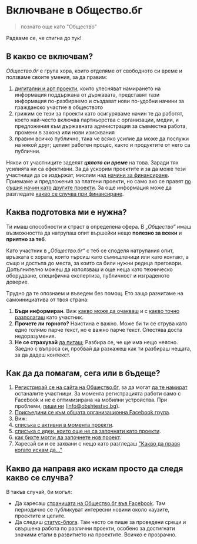# Включване в Общество.бг
> познато още като "Общество"

Радваме се, че стигна до тук!

## В какво се включвам?
*Общество.бг* е група хора, които отделяме от свободното си време и ползваме своите умения, за да правим:
 1. <abbr title="уеб сайтове, мобилни приложения, софтуерн системи, графичен дизайн, UX, видеа и въздействащи илюстрации">[дигитални и арт проекти](rules/projects.md#readme)</abbr>, които улесняват намирането на информация поддържана от държавата, представят тази информация по-разбираемо и създават нови по-удобни начини за гражданско участие в обществото
 1. грижим се тези за проекти като осигуряваме начин те да работят, което най-често включва партньорства с организации, медии, и предложения към държавната адмнистрация за съвместна работа, промени в закона или нови изисквания
 1. правим всичко публично, така че всяко усилие да може да послужи на някой друг; целият работен процес, както и продуктите от него са публични.

Някои от участниците заделят _**цялото си време**_ на това. Заради тях усилията ни са ефективни. За да ускорим проектите и за да може тези участници да се издържат, мислим над [начини за финансиране](checklists/funding.md#readme). Приемаме и предложения за платени проекти, но само ако се правят [по същия начин като другите проекти](rules/projects.md#readme). За още информация може да разгледате [какво се случва при финансиране](rules/funding.md#readme).

## Каква подготовка ми е нужна?

Ти имаш способности и страст в определена сфера. В _„Общество“_ имаш възможността да натрупаш опит вършейки нещо **полезно за всеки** и **приятно за теб**.

Като участник в _„Общество.бг“_ с теб се споделя натрупания опит, връзката с хората, които търсиш като съмишленици или като контакт, а също и достъпа до места, за които са били нужни редица преговори.
Допълнително можеш да използваш и още неща като техническо оборудване, специфична експертиза, публичност и изграденото доверие.

Tрудно да те опознаем и въведем без помощ. Ето защо разчитаме на самоинициатива от твоя страна:

 1. **Бъди информиран**. Виж [какво може да очакваш](rules/members.md#readme) и с [какво точно разполагаш](rules/members.md#readme) като участник.
 1. **Прочете ли горното?** Наистина е важно. Може би ти се струва като едно голямо парче текст, но е важно парче текст. Спестява доста недоразумения.
 1. **Не се страхувай** [да питаш](checklists/discuss.md#readme); Разбира се, че ще има нещо неясно. Заедно с въпроса си, пробвай да разкажеш как ти разбираш нещата, за да дадеш контекст.


## Как да да помагам, сега или в бъдеще?

1.  [Регистрирай се на сайта на Общество.бг](https://www.obshtestvo.bg/join), за да могат [да те намират](checklists/findpeople.md) останалите участници. За момента регистрацията работи само с Facebook и не е оптимизирана на мобилни устройства. При проблеми, [пиши ни](mailto:info@obshtestvo.bg) (info@obshtestvo.bg).
2.  [Присъедини се към общата организационна Facebook група](https://www.facebook.com/groups/obshtestvo).
4.  Виж:
  1. [списъка с активни в момента проекти](projects#readme).
  1. [списъка с идеи, които още не са започнати като проекти](https://github.com/obshtestvo/guides/issues/3).
  1. [как бихте могли да започнете нов проект](https://github.com/obshtestvo/guides/issues/2).
5. Харесай си и се захвани с нещо като разгледаш ["Какво да правя когато искам да..."](checklists#readme)

## Какво да направя ако искам просто да следя какво се случва?

В такъв случай, би могъл:

-   Да харесаш [страницата на Общество.бг във Facebook](https://www.facebook.com/obshtestvo.bg).
    Там периодично се публикуват интересни новини около каузите, проектите и целите.
-   Да следиш [статус-блогa](https://status.obshtestvo.bg). Там често се
    пише за проведени срещи и свършена работа по различни проекти, особено за
    достигнати значими етапи в развитието на проектите. Всичко е прозрачно.

